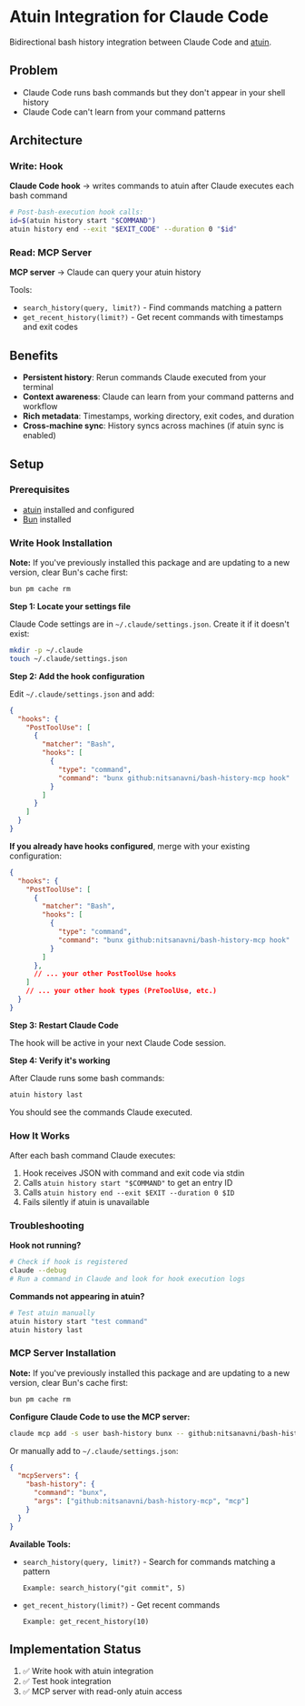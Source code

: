 # Atuin Integration for Claude Code

Bidirectional bash history integration between Claude Code and [atuin](https://github.com/atuinsh/atuin).

## Problem
- Claude Code runs bash commands but they don't appear in your shell history
- Claude Code can't learn from your command patterns

## Architecture

### Write: Hook
**Claude Code hook** → writes commands to atuin after Claude executes each bash command

```bash
# Post-bash-execution hook calls:
id=$(atuin history start "$COMMAND")
atuin history end --exit "$EXIT_CODE" --duration 0 "$id"
```

### Read: MCP Server
**MCP server** → Claude can query your atuin history

Tools:
- `search_history(query, limit?)` - Find commands matching a pattern
- `get_recent_history(limit?)` - Get recent commands with timestamps and exit codes

## Benefits
- **Persistent history**: Rerun commands Claude executed from your terminal
- **Context awareness**: Claude can learn from your command patterns and workflow
- **Rich metadata**: Timestamps, working directory, exit codes, and duration
- **Cross-machine sync**: History syncs across machines (if atuin sync is enabled)

## Setup

### Prerequisites
- [atuin](https://github.com/atuinsh/atuin) installed and configured
- [Bun](https://bun.sh) installed

### Write Hook Installation

**Note:** If you've previously installed this package and are updating to a new version, clear Bun's cache first:
```bash
bun pm cache rm
```

**Step 1: Locate your settings file**

Claude Code settings are in `~/.claude/settings.json`. Create it if it doesn't exist:

```bash
mkdir -p ~/.claude
touch ~/.claude/settings.json
```

**Step 2: Add the hook configuration**

Edit `~/.claude/settings.json` and add:

```json
{
  "hooks": {
    "PostToolUse": [
      {
        "matcher": "Bash",
        "hooks": [
          {
            "type": "command",
            "command": "bunx github:nitsanavni/bash-history-mcp hook"
          }
        ]
      }
    ]
  }
}
```

**If you already have hooks configured**, merge with your existing configuration:

```json
{
  "hooks": {
    "PostToolUse": [
      {
        "matcher": "Bash",
        "hooks": [
          {
            "type": "command",
            "command": "bunx github:nitsanavni/bash-history-mcp hook"
          }
        ]
      },
      // ... your other PostToolUse hooks
    ]
    // ... your other hook types (PreToolUse, etc.)
  }
}
```

**Step 3: Restart Claude Code**

The hook will be active in your next Claude Code session.

**Step 4: Verify it's working**

After Claude runs some bash commands:

```bash
atuin history last
```

You should see the commands Claude executed.

### How It Works

After each bash command Claude executes:
1. Hook receives JSON with command and exit code via stdin
2. Calls `atuin history start "$COMMAND"` to get an entry ID
3. Calls `atuin history end --exit $EXIT --duration 0 $ID`
4. Fails silently if atuin is unavailable

### Troubleshooting

**Hook not running?**
```bash
# Check if hook is registered
claude --debug
# Run a command in Claude and look for hook execution logs
```

**Commands not appearing in atuin?**
```bash
# Test atuin manually
atuin history start "test command"
atuin history last
```

### MCP Server Installation

**Note:** If you've previously installed this package and are updating to a new version, clear Bun's cache first:
```bash
bun pm cache rm
```

**Configure Claude Code to use the MCP server:**

```bash
claude mcp add -s user bash-history bunx -- github:nitsanavni/bash-history-mcp mcp
```

Or manually add to `~/.claude/settings.json`:

```json
{
  "mcpServers": {
    "bash-history": {
      "command": "bunx",
      "args": ["github:nitsanavni/bash-history-mcp", "mcp"]
    }
  }
}
```

**Available Tools:**

- `search_history(query, limit?)` - Search for commands matching a pattern
  ```
  Example: search_history("git commit", 5)
  ```

- `get_recent_history(limit?)` - Get recent commands
  ```
  Example: get_recent_history(10)
  ```

## Implementation Status
1. ✅ Write hook with atuin integration
2. ✅ Test hook integration
3. ✅ MCP server with read-only atuin access
